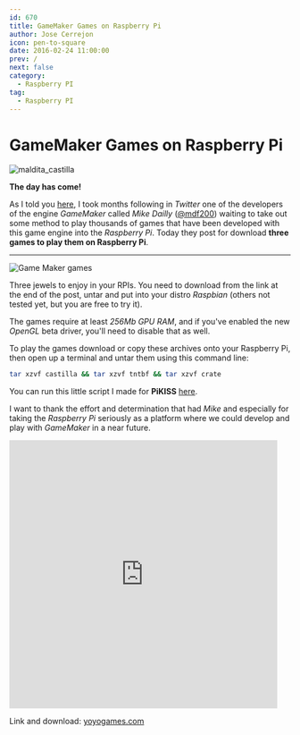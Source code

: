 ```yaml
---
id: 670
title: GameMaker Games on Raspberry Pi
author: Jose Cerrejon
icon: pen-to-square
date: 2016-02-24 11:00:00
prev: /
next: false
category:
  - Raspberry PI
tag:
  - Raspberry PI
---
```


# GameMaker Games on Raspberry Pi

![maldita_castilla](/images/2016/02/maldita_castilla.png)

**The day has come!**

As I told you [here](/post.php?id=653), I took months following in *Twitter* one of the developers of the engine *GameMaker* called *Mike Dailly* ([@mdf200](https://twitter.com/mdf200)) waiting to take out some method to play thousands of games that have been developed with this game engine into the *Raspberry Pi*. Today they post for download **three games to play them on Raspberry Pi**.

- - -
![Game Maker games](/images/2016/02/gamemaker_games.png)

Three jewels to enjoy in your RPIs. You need to download from the link at the end of the post, untar and put into your distro *Raspbian* (others not tested yet, but you are free to try it).

The games require at least *256Mb GPU RAM*, and if you've enabled the new *OpenGL* beta driver, you'll need to disable that as well.

To play the games download or copy these archives onto your Raspberry Pi, then open up a terminal and untar them using this command line:

```bash
tar xzvf castilla && tar xzvf tntbf && tar xzvf crate
```

You can run this little script I made for **PiKISS** [here](https://github.com/jmcerrejon/PiKISS/blob/master/scripts/games/gmaker.sh).

I want to thank the effort and determination that had *Mike* and especially for taking the *Raspberry Pi* seriously as a platform where we could develop and play with *GameMaker* in a near future.

<iframe src="https://vine.co/v/ib3P1E3p6ai/embed/simple" width="480" height="480" frameborder="0"></iframe>

Link and download: [yoyogames.com](http://yoyogames.com/pi)